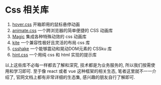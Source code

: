 # Css 相关库
1. [hover.css](http://ianlunn.github.io/Hover/#effects) 开箱即用的鼠标悬停动画
2. [animate.css](https://github.com/animate-css/animate.css/) 一个跨浏览器的简单便捷的 CSS 动画库
3. [Magic](https://github.com/miniMAC/magic) 集成各种特殊动效的 css 动画库
4. [kite](https://hiloki.github.io/kitecss/) 一个兼容性极好且灵活的布局 css 库
5. [csshake](http://elrumordelaluz.github.io/csshake/) 一个能够震动和晃动DOM元素的 CSSku 库
6. [hint.css](https://kushagra.dev/lab/hint/) 一个用纯 css 和 html 实现的提示库

以上这些库不必每一样都去了解和深究, 技术都是为业务服务的, 所以我们按需使用和学习即可. 至于像 react 或者 vue 这种框架的相关生态, 笔者这里就不一一介绍了, 官网文档上都有非常详细的生态集, 感兴趣的朋友自行了解即可.
